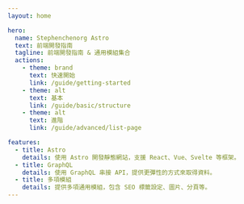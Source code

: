 ```yaml
---
layout: home

hero:
  name: Stephenchenorg Astro
  text: 前端開發指南
  tagline: 前端開發指南 & 通用模組集合
  actions:
    - theme: brand
      text: 快速開始
      link: /guide/getting-started
    - theme: alt
      text: 基本
      link: /guide/basic/structure
    - theme: alt
      text: 進階
      link: /guide/advanced/list-page

features:
  - title: Astro
    details: 使用 Astro 開發靜態網站，支援 React、Vue、Svelte 等框架。
  - title: GraphQL
    details: 使用 GraphQL 串接 API，提供更彈性的方式來取得資料。
  - title: 多項模組
    details: 提供多項通用模組，包含 SEO 標籤設定、圖片、分頁等。
---
```


